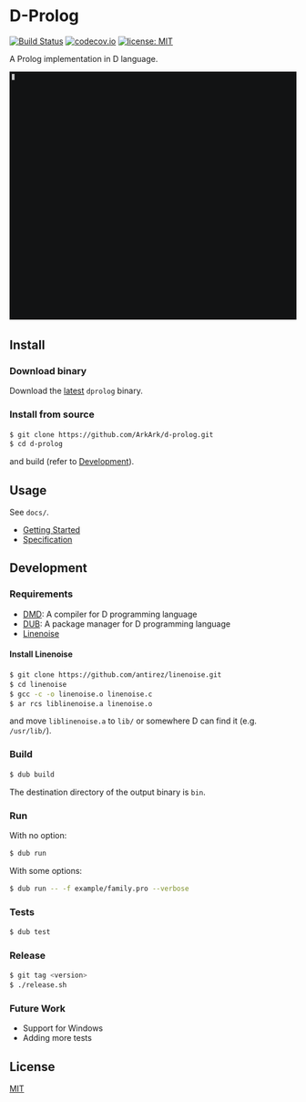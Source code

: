 D-Prolog
===

[![Build Status](https://travis-ci.com/ArkArk/d-prolog.svg?branch=master)](https://travis-ci.com/ArkArk/d-prolog)
[![codecov.io](https://codecov.io/gh/ArkArk/d-prolog/coverage.svg?branch=master)](https://codecov.io/gh/ArkArk/d-prolog)
[![license: MIT](https://img.shields.io/badge/license-MIT-yellow.svg)](https://github.com/ArkArk/d-prolog/blob/master/LICENSE)

A Prolog implementation in D language.

[![](demo/demo.gif)](https://asciinema.org/a/210436)

## Install

### Download binary

Download the [latest](https://github.com/ArkArk/d-prolog/releases/) `dprolog` binary.

### Install from source

```sh
$ git clone https://github.com/ArkArk/d-prolog.git
$ cd d-prolog
```
and build (refer to [Development](#development)).

## Usage

See `docs/`.
- [Getting Started](docs/GettingStarted.md)
- [Specification](docs/Specification.md)

## Development

### Requirements

- [DMD](https://dlang.org/download.html#dmd): A compiler for D programming language
- [DUB](http://code.dlang.org/): A package manager for D programming language
- [Linenoise](https://github.com/antirez/linenoise)

#### Install Linenoise

```sh
$ git clone https://github.com/antirez/linenoise.git
$ cd linenoise
$ gcc -c -o linenoise.o linenoise.c
$ ar rcs liblinenoise.a linenoise.o
```

and move `liblinenoise.a` to `lib/` or somewhere D can find it (e.g. `/usr/lib/`).

### Build

```sh
$ dub build
```
The destination directory of the output binary is `bin`.

### Run

With no option:
```sh
$ dub run
```

With some options:
```sh
$ dub run -- -f example/family.pro --verbose
```

### Tests

```sh
$ dub test
```

### Release

```sh
$ git tag <version>
$ ./release.sh
```

### Future Work

- Support for Windows
- Adding more tests

## License

[MIT](https://github.com/ArkArk/d-prolog/blob/master/LICENSE)
